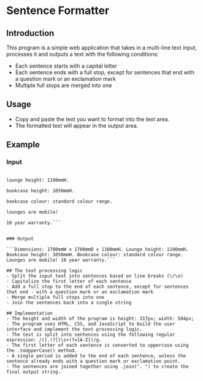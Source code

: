 # Sentence Formatter

## Introduction

This program is a simple web application that takes in a multi-line text input, processes it and outputs a text with the following conditions:
- Each sentence starts with a capital letter
- Each sentence ends with a full stop, except for sentences that end with a question mark or an exclamation mark
- Multiple full stops are merged into one

## Usage
- Copy and paste the text you want to format into the text area.
- The formatted text will appear in the output area.

## Example

### Input

```dimensions: 1700mmW x 1700mmD x 1100mmH

lounge height: 1100mmH. 

bookcase height: 1050mmH.  

bookcase colour: standard colour range. 

lounges are mobile!

10 year warranty.```


### Output

```Dimensions: 1700mmW x 1700mmD x 1100mmH. Lounge height: 1100mmH. Bookcase height: 1050mmH. Bookcase colour: standard colour range. Lounges are mobile! 10 year warranty.```

## The text processing logic
- Split the input text into sentences based on line breaks (\r\n)
- Capitalize the first letter of each sentence
- Add a full stop to the end of each sentence, except for sentences that end - with a question mark or an exclamation mark
- Merge multiple full stops into one
- Join the sentences back into a single string

## Implementation
- The height and width of the program is height: 317px; width: 504px;
- The program uses HTML, CSS, and JavaScript to build the user interface and implement the text processing logic.
- The text is split into sentences using the following regular expression: /([.!?])\s+(?=[A-Z])/g.
- The first letter of each sentence is converted to uppercase using the .toUpperCase() method.
- A single period is added to the end of each sentence, unless the sentence already ends with a question mark or exclamation point.
- The sentences are joined together using .join(". ") to create the final output string.
